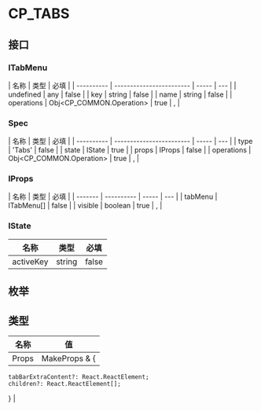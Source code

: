 # CP_TABS

## 接口

### ITabMenu

| 名称       | 类型                     | 必填  |
| ---------- | ------------------------ | ----- | --- |
| undefined  | any                      | false |
| key        | string                   | false |
| name       | string                   | false |
| operations | Obj<CP_COMMON.Operation> | true  | ,   |

### Spec

| 名称       | 类型                     | 必填  |
| ---------- | ------------------------ | ----- | --- |
| type       | 'Tabs'                   | false |
| state      | IState                   | true  |
| props      | IProps                   | false |
| operations | Obj<CP_COMMON.Operation> | true  | ,   |

### IProps

| 名称    | 类型       | 必填  |
| ------- | ---------- | ----- | --- |
| tabMenu | ITabMenu[] | false |
| visible | boolean    | true  | ,   |

### IState

| 名称      | 类型   | 必填  |
| --------- | ------ | ----- |
| activeKey | string | false |

## 枚举

## 类型

| 名称  | 值                  |
| ----- | ------------------- |
| Props | MakeProps<Spec> & { |

    tabBarExtraContent?: React.ReactElement;
    children?: React.ReactElement[];

} |

